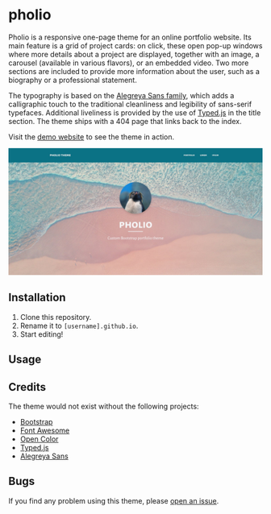 # pholio

Pholio is a responsive one-page theme for an online portfolio website. Its main feature is a grid of project cards: on click, these open pop-up windows where more details about a project are displayed, together with an image, a carousel (available in various flavors), or an embedded video. Two more sections are included to provide more information about the user, such as a biography or a professional statement.

The typography is based on the [Alegreya Sans family](https://www.huertatipografica.com/en/fonts/alegreya-sans-ht), which adds a calligraphic touch to the traditional cleanliness and legibility of sans-serif typefaces. Additional liveliness is provided by the use of [Typed.js](https://mattboldt.com/demos/typed-js/) in the title section. The theme ships with a 404 page that links back to the index.

Visit the [demo website](https://pholio.netlify.app) to see the theme in action.

![](https://github.com/piazzai/pholio/blob/master/src/assets/img/screenshot.jpg)

## Installation

1.  Clone this repository.
2.  Rename it to `[username].github.io`.
3.  Start editing!

## Usage

<!--
Configuration primarily occurs in four files. First, `_config.yml`, which contains site variables such as title, tagline, url, and repository address, as well as the author's name and email address for inclusion in blog posts. There is also a variable that specifies a photo for inclusion in the homepage. This is optional and can be removed.

Second, you should update icon links in `_includes/particles-home.html` and add/remove icons as needed. You might want to add icons that are not included by default. For more information on how to do this, see [this blog post](https://cvless.netlify.app/2022/08/01/on-the-use-of-icons/).

Third, you should customize the file `_includes/contact.html` by inputting your contact details and adding/removing lines as needed. This information is prepended to your CV. It is possible to customize the icons that appear in this file: for more information, see the blog post above.

Fourth, you might want to edit the style variables specified in `_sass/_variables.scss`. These allow you to customize the theme's color scheme and typefaces. There are many resources on the web to learn the principles of good web design. I personally recommend Matthew Butterick's [Practical Typography](https://practicaltypography.com/), which also covers [websites](https://practicaltypography.com/websites.html).

In addition to these files, you can customize favicons in the `assets` folder. For that, [favicon.io](https://favicon.io/) is an excellent tool. You can also change the particles.js configurations in `assets/json`. The [particles.js homepage](https://vincentgarreau.com/particles.js/) features an interactive tool from which you can export a new configuration.
-->

## Credits

The theme would not exist without the following projects:

- [Bootstrap](https://getbootstrap.com/)
- [Font Awesome](https://fontawesome.com/)
- [Open Color](https://yeun.github.io/open-color/)
- [Typed.js](https://mattboldt.com/demos/typed-js/)
- [Alegreya Sans](https://www.huertatipografica.com/en/fonts/alegreya-sans-ht)

## Bugs

If you find any problem using this theme, please [open an issue](https://github.com/piazzai/cvless/issues).
